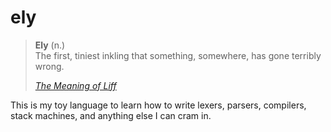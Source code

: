 # ely

> **Ely** (n.)
> <br />
> The first, tiniest inkling that something, somewhere, has gone terribly wrong.
> 
> *[The Meaning of Liff](https://en.wikipedia.org/wiki/The_Meaning_of_Liff)*

This is my toy language to learn how to write lexers, parsers, compilers, stack machines, and anything else I can cram in.
